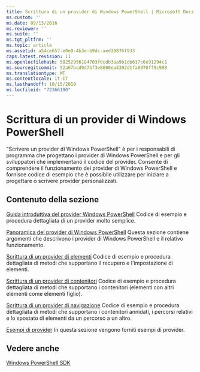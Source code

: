 ```yaml
---
title: Scrittura di un provider di Windows PowerShell | Microsoft Docs
ms.custom: ''
ms.date: 09/13/2016
ms.reviewer: ''
ms.suite: ''
ms.tgt_pltfrm: ''
ms.topic: article
ms.assetid: a54ce657-e0e0-4b3e-b9dc-aed39876f933
caps.latest.revision: 11
ms.openlocfilehash: 58252956184703fdcdb3aa9b1db617c6e91294c1
ms.sourcegitcommit: 52a67bcd9d7bf3e8600ea4302d1fa8970ff9c998
ms.translationtype: MT
ms.contentlocale: it-IT
ms.lasthandoff: 10/15/2019
ms.locfileid: "72366190"
---
```

# <a name="writing-a-windows-powershell-provider"></a>Scrittura di un provider di Windows PowerShell

"Scrivere un provider di Windows PowerShell" è per i responsabili di programma che progettano i provider di Windows PowerShell e per gli sviluppatori che implementano il codice del provider. Consente di comprendere il funzionamento dei provider di Windows PowerShell e fornisce codice di esempio che è possibile utilizzare per iniziare a progettare o scrivere provider personalizzati.

## <a name="in-this-section"></a>Contenuto della sezione

[Guida introduttiva del provider Windows PowerShell](./windows-powershell-provider-quickstart.md) Codice di esempio e procedura dettagliata di un provider molto semplice.

[Panoramica del provider di Windows PowerShell](./windows-powershell-provider-overview.md) Questa sezione contiene argomenti che descrivono i provider di Windows PowerShell e il relativo funzionamento.

[Scrittura di un provider di elementi](./writing-an-item-provider.md) Codice di esempio e procedura dettagliata di metodi che supportano il recupero e l'impostazione di elementi.

[Scrittura di un provider di contenitori](./writing-a-container-provider.md) Codice di esempio e procedura dettagliata di metodi che supportano i contenitori (elementi con altri elementi come elementi figlio).

[Scrittura di un provider di navigazione](./writing-a-navigation-provider.md) Codice di esempio e procedura dettagliata di metodi che supportano i contenitori annidati, i percorsi relativi e lo spostato di elementi da un percorso a un altro.

[Esempi di provider](./provider-samples.md) In questa sezione vengono forniti esempi di provider.

## <a name="see-also"></a>Vedere anche

[Windows PowerShell SDK](../windows-powershell-reference.md)